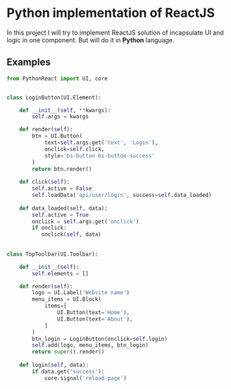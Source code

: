 # Python implementation of ReactJS

In this project I will try to implement ReactJS solution of incapsulate UI and logic in one component. But will do it in **Python** language.

## Examples

```python
from PythonReact import UI, core


class LoginButton(UI.Element):

    def __init__(self, **kwargs):
        self.args = kwargs

    def render(self):
        btn = UI.Button(
            text=self.args.get('text', 'Login'),
            onclick=self.click,
            style='bs-button bs-button-success'
        )
        return btn.render()
    
    def click(self):
        self.active = False
        self.loadData('api/user/login', success=self.data_loaded)
    
    def data_loaded(self, data):
        self.active = True
        onclick = self.args.get('onclick')
        if onclick:
           onclick(self, data)
 
 
class TopToolbar(UI.Toolbar):

    def __init__(self):
        self.elements = []

    def render(self):
        logo = UI.Label('Website name')
        menu_items = UI.Block(
            items=[
                UI.Button(text='Home'),
                UI.Button(text='About'),
            ]
        )
        btn_login = LoginButton(onclick=self.login)
        self.add(logo, menu_items, btn_login)
        return super().render()
    
    def login(self, data):
        if data.get('success'):
            core.signal('reload-page')
```
